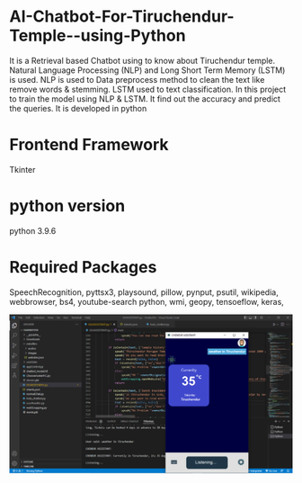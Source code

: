 # AI-Chatbot-For-Tiruchendur-Temple--using-Python
It is a Retrieval based Chatbot using to know about Tiruchendur temple. Natural Language Processing  (NLP) and Long Short Term Memory (LSTM) is used.  NLP is used to Data preprocess method to clean  the text like remove words &amp; stemming. LSTM used to text classification. In this project to train the model using NLP &amp; LSTM. It find out the accuracy and predict the queries. It is developed in python

# Frontend Framework
Tkinter

# python version
python 3.9.6

# Required Packages
SpeechRecognition,
pyttsx3,
playsound,
pillow,
pynput,
psutil,
wikipedia,
webbrowser,
bs4,
youtube-search python,
wmi,
geopy,
tensoeflow,
keras,

![](Screenshot/1.PNG)

